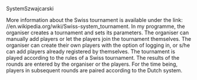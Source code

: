 SystemSzwajcarski

More information about the Swiss tournament is available under the link: //en.wikipedia.org/wiki/Swiss-system_tournament. In my programme, the organiser creates a tournament and sets its parameters. The organiser can manually add players or let the players join the tournament themselves. The organiser can create their own players with the option of logging in, or s/he can add players already registered by themselves. The tournament is played according to the rules of a Swiss tournament. The results of the rounds are entered by the organiser or the players. For the time being, players in subsequent rounds are paired according to the Dutch system.

